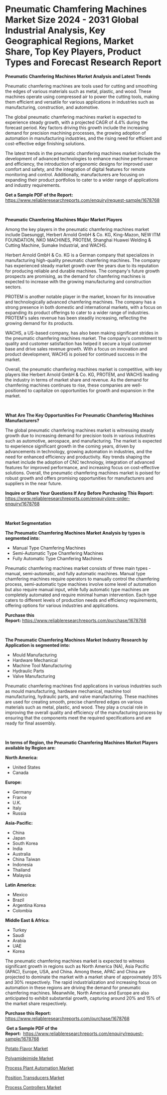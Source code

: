 <p><h1>Pneumatic Chamfering Machines Market Size 2024 - 2031 Global Industrial Analysis, Key Geographical Regions, Market Share, Top Key Players, Product Types and Forecast Research Report</h1></p><p><strong>Pneumatic Chamfering Machines Market Analysis and Latest Trends</strong></p>
<p><p>Pneumatic chamfering machines are tools used for cutting and smoothing the edges of various materials such as metal, plastic, and wood. These machines operate using compressed air to power the cutting tools, making them efficient and versatile for various applications in industries such as manufacturing, construction, and automotive.</p><p>The global pneumatic chamfering machines market is expected to experience steady growth, with a projected CAGR of 4.4% during the forecast period. Key factors driving this growth include the increasing demand for precision machining processes, the growing adoption of automation in manufacturing industries, and the rising need for efficient and cost-effective edge finishing solutions.</p><p>The latest trends in the pneumatic chamfering machines market include the development of advanced technologies to enhance machine performance and efficiency, the introduction of ergonomic designs for improved user comfort and safety, and the integration of digital features for remote monitoring and control. Additionally, manufacturers are focusing on expanding their product portfolios to cater to a wider range of applications and industry requirements.</p></p>
<p><strong>Get a Sample PDF of the Report:&nbsp;</strong> <a href="https://www.reliableresearchreports.com/enquiry/request-sample/1678768">https://www.reliableresearchreports.com/enquiry/request-sample/1678768</a></p>
<p>&nbsp;</p>
<p><strong>Pneumatic Chamfering Machines Major Market Players</strong></p>
<p><p>Among the key players in the pneumatic chamfering machines market include Daesunggt, Herbert Arnold GmbH & Co. KG, King-Mazon, NEW ITM FOUNDATION, NKO MACHINES, PROTEM, Shanghai Huawei Welding & Cutting Machine, Sumake Industrial, and WACHS.</p><p>Herbert Arnold GmbH & Co. KG is a German company that specializes in manufacturing high-quality pneumatic chamfering machines. The company has experienced steady market growth over the years due to its reputation for producing reliable and durable machines. The company's future growth prospects are promising, as the demand for chamfering machines is expected to increase with the growing manufacturing and construction sectors.</p><p>PROTEM is another notable player in the market, known for its innovative and technologically advanced chamfering machines. The company has a strong presence in both domestic and international markets, with a focus on expanding its product offerings to cater to a wider range of industries. PROTEM's sales revenue has been steadily increasing, reflecting the growing demand for its products.</p><p>WACHS, a US-based company, has also been making significant strides in the pneumatic chamfering machines market. The company's commitment to quality and customer satisfaction has helped it secure a loyal customer base and drive sales revenue growth. With a focus on innovation and product development, WACHS is poised for continued success in the market.</p><p>Overall, the pneumatic chamfering machines market is competitive, with key players like Herbert Arnold GmbH & Co. KG, PROTEM, and WACHS leading the industry in terms of market share and revenue. As the demand for chamfering machines continues to rise, these companies are well-positioned to capitalize on opportunities for growth and expansion in the market.</p></p>
<p>&nbsp;</p>
<p><strong>What Are The Key Opportunities For Pneumatic Chamfering Machines Manufacturers?</strong></p>
<p><p>The global pneumatic chamfering machines market is witnessing steady growth due to increasing demand for precision tools in various industries such as automotive, aerospace, and manufacturing. The market is expected to experience significant growth in the coming years, driven by advancements in technology, growing automation in industries, and the need for enhanced efficiency and productivity. Key trends shaping the market include the adoption of CNC technology, integration of advanced features for improved performance, and increasing focus on cost-effective solutions. Overall, the pneumatic chamfering machines market is poised for robust growth and offers promising opportunities for manufacturers and suppliers in the near future.</p></p>
<p><strong>Inquire or Share Your Questions If Any Before Purchasing This Report:</strong> <a href="https://www.reliableresearchreports.com/enquiry/pre-order-enquiry/1678768">https://www.reliableresearchreports.com/enquiry/pre-order-enquiry/1678768</a></p>
<p>&nbsp;</p>
<p><strong>Market Segmentation</strong></p>
<p><strong>The Pneumatic Chamfering Machines Market Analysis by types is segmented into:</strong></p>
<p><ul><li>Manual Type Chamfering Machines</li><li>Semi-Automatic Type Chamfering Machines</li><li>Fully Automatic Type Chamfering Machines</li></ul></p>
<p><p>Pneumatic chamfering machines market consists of three main types - manual, semi-automatic, and fully automatic machines. Manual type chamfering machines require operators to manually control the chamfering process, semi-automatic type machines involve some level of automation but also require manual input, while fully automatic type machines are completely automated and require minimal human intervention. Each type caters to different levels of production needs and efficiency requirements, offering options for various industries and applications.</p></p>
<p><strong>Purchase this Report:&nbsp;</strong><a href="https://www.reliableresearchreports.com/purchase/1678768">https://www.reliableresearchreports.com/purchase/1678768</a></p>
<p>&nbsp;</p>
<p><strong>The Pneumatic Chamfering Machines Market Industry Research by Application is segmented into:</strong></p>
<p><ul><li>Mould Manufacturing</li><li>Hardware Mechanical</li><li>Machine Tool Manufacturing</li><li>Hydraulic Parts</li><li>Valve Manufacturing</li></ul></p>
<p><p>Pneumatic chamfering machines find applications in various industries such as mould manufacturing, hardware mechanical, machine tool manufacturing, hydraulic parts, and valve manufacturing. These machines are used for creating smooth, precise chamfered edges on various materials such as metal, plastic, and wood. They play a crucial role in improving the overall quality and efficiency of the manufacturing process by ensuring that the components meet the required specifications and are ready for final assembly.</p></p>
<p>&nbsp;</p>
<p><strong>In terms of Region, the Pneumatic Chamfering Machines Market Players available by Region are:</strong></p>
<p>
    <p> <strong> North America: </strong>
        <ul>
            <li>United States</li>
            <li>Canada</li>
        </ul>
        </p> 
    <p> <strong> Europe: </strong>
        <ul>
            <li>Germany</li>
            <li>France</li>
            <li>U.K.</li>
            <li>Italy</li>
            <li>Russia</li>
        </ul>
        </p> 
    <p> <strong> Asia-Pacific: </strong>
        <ul>
            <li>China</li>
            <li>Japan</li>
            <li>South Korea</li>
            <li>India</li>
            <li>Australia</li>
            <li>China Taiwan</li>
            <li>Indonesia</li>
            <li>Thailand</li>
            <li>Malaysia</li>
        </ul>
        </p> 
    <p> <strong> Latin America: </strong>
        <ul>
            <li>Mexico</li>
            <li>Brazil</li>
            <li>Argentina Korea</li>
            <li>Colombia</li>
        </ul>
        </p> 
    <p> <strong> Middle East & Africa: </strong>
        <ul>
            <li>Turkey</li>
            <li>Saudi</li>
            <li>Arabia</li>
            <li>UAE</li>
            <li>Korea</li>
        </ul>
    </p>
    </p>
<p><p>The pneumatic chamfering machines market is expected to witness significant growth in regions such as North America (NA), Asia Pacific (APAC), Europe, USA, and China. Among these, APAC and China are projected to dominate the market with a market share of approximately 35% and 30% respectively. The rapid industrialization and increasing focus on automation in these regions are driving the demand for pneumatic chamfering machines. Meanwhile, North America and Europe are also anticipated to exhibit substantial growth, capturing around 20% and 15% of the market share respectively.</p></p>
<p><strong>Purchase this Report: </strong><a href="https://www.reliableresearchreports.com/purchase/1678768">https://www.reliableresearchreports.com/purchase/1678768</a></p>
<p>&nbsp;<strong>Get a Sample PDF of the Report:&nbsp;&nbsp;</strong><a href="https://www.reliableresearchreports.com/enquiry/request-sample/1678768">https://www.reliableresearchreports.com/enquiry/request-sample/1678768</a></p>
<p><strong></strong></p>
<p><p><a href="https://medium.com/@emilywong49/potato-flavor-market-insight-market-trends-growth-forecasted-from-2024-to-2031-ade68ae284f0">Potato Flavor Market</a></p><p><a href="https://medium.com/@christinegreen87/polyamideimide-market-outlook-industry-overview-and-forecast-2024-to-2031-7daeb3ce0a3e">Polyamideimide Market</a></p><p><a href="https://medium.com/@teresalittle41/process-plant-automation-market-size-market-outlook-and-market-forecast-2024-to-2031-8a24fa9773f4">Process Plant Automation Market</a></p><p><a href="https://medium.com/@emilywong49/position-transducers-market-analysis-its-cagr-market-segmentation-and-global-industry-overview-e9ad1a36d39f">Position Transducers Market</a></p><p><a href="https://medium.com/@teresalittle41/process-controllers-market-analysis-its-cagr-market-segmentation-and-global-industry-overview-f218dd9f4df8">Process Controllers Market</a></p></p>
